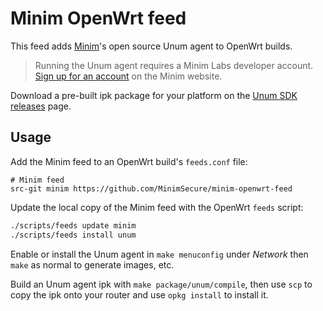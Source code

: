 # Minim OpenWrt feed

This feed adds [Minim][1]'s open source Unum agent to OpenWrt builds.

> Running the Unum agent requires a Minim Labs developer account. 
> [Sign up for an account][2] on the Minim website.

Download a pre-built ipk package for your platform on the 
[Unum SDK releases][3] page.

## Usage

Add the Minim feed to an OpenWrt build's `feeds.conf` file:

```
# Minim feed
src-git minim https://github.com/MinimSecure/minim-openwrt-feed
```

Update the local copy of the Minim feed with the OpenWrt `feeds` script:

```bash
./scripts/feeds update minim
./scripts/feeds install unum
``` 

Enable or install the Unum agent in `make menuconfig` under *Network* then 
`make` as normal to generate images, etc.

Build an Unum agent ipk with `make package/unum/compile`, then use `scp` to 
copy the ipk onto your router and use `opkg install` to install it.

[1]: https://www.minim.co
[2]: https://my.minim.co/labs
[3]: https://github.com/MinimSecure/unum-sdk/releases
